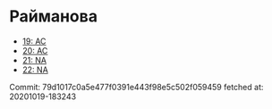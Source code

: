 # Райманова
- [19: AC](19.md)
- [20: AC](20.md)
- [21: NA](21.md)
- [22: NA](22.md)

Commit: 79d1017c0a5e477f0391e443f98e5c502f059459
 fetched at: 20201019-183243
